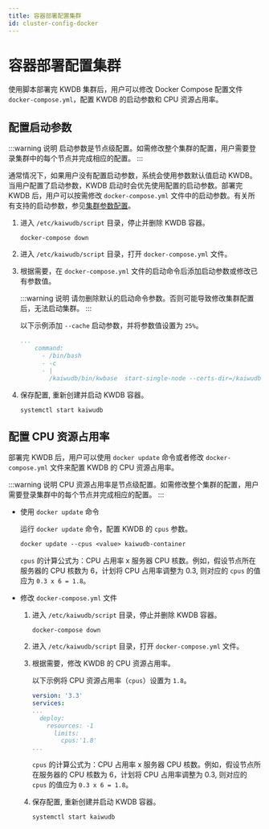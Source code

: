 ```yaml
---
title: 容器部署配置集群
id: cluster-config-docker
---
```


# 容器部署配置集群

使用脚本部署完 KWDB 集群后，用户可以修改 Docker Compose 配置文件 `docker-compose.yml`，配置 KWDB 的启动参数和 CPU 资源占用率。

## 配置启动参数

:::warning 说明
启动参数是节点级配置。如需修改整个集群的配置，用户需要登录集群中的每个节点并完成相应的配置。
:::

通常情况下，如果用户没有配置启动参数，系统会使用参数默认值启动 KWDB。当用户配置了启动参数，KWDB 启动时会优先使用配置的启动参数。部署完 KWDB 后，用户可以按需修改 `docker-compose.yml` 文件中的启动参数。有关所有支持的启动参数，参见[集群参数配置](../../db-operation/cluster-settings-config.md)。

1. 进入 `/etc/kaiwudb/script` 目录，停止并删除 KWDB 容器。

    ```shell
    docker-compose down
    ```

2. 进入 `/etc/kaiwudb/script` 目录，打开 `docker-compose.yml` 文件。

3. 根据需要，在 `docker-compose.yml` 文件的启动命令后添加启动参数或修改已有参数值。

    :::warning 说明
    请勿删除默认的启动命令参数。否则可能导致修改集群配置后，无法启动集群。
    :::

    以下示例添加 `--cache` 启动参数，并将参数值设置为 `25%`。

    ```yaml
    ...
        command: 
          - /bin/bash
          - -c
          - |
            /kaiwudb/bin/kwbase  start-single-node --certs-dir=/kaiwudb/certs --listen-addr=0.0.0.0:26257 --advertise-addr=your-host-ip:port --store=/kaiwudb/deploy/kaiwudb-container --cache=25%
    ```

4. 保存配置, 重新创建并启动 KWDB 容器。

    ```shell
    systemctl start kaiwudb
    ```

## 配置 CPU 资源占用率

部署完 KWDB 后，用户可以使用 `docker update` 命令或者修改 `docker-compose.yml` 文件来配置 KWDB 的 CPU 资源占用率。

:::warning 说明
CPU 资源占用率是节点级配置。如需修改整个集群的配置，用户需要登录集群中的每个节点并完成相应的配置。
:::

- 使用 `docker update` 命令

    运行 `docker update` 命令，配置 KWDB 的 `cpus` 参数。

    ```dockerfile
    docker update --cpus <value> kaiwudb-container
    ```

    `cpus` 的计算公式为：CPU 占用率 x 服务器 CPU 核数。例如，假设节点所在服务器的 CPU 核数为 6，计划将 CPU 占用率调整为 0.3, 则对应的 `cpus` 的值应为 `0.3 x 6 = 1.8`。

- 修改 `docker-compose.yml` 文件

    1. 进入 `/etc/kaiwudb/script` 目录，停止并删除 KWDB 容器。

        ```shell
        docker-compose down
        ```

    2. 进入 `/etc/kaiwudb/script` 目录，打开 `docker-compose.yml` 文件。

    3. 根据需要，修改 KWDB 的 CPU 资源占用率。

        以下示例将 CPU 资源占用率（`cpus`）设置为 `1.8`。

        ```yaml
        version: '3.3'
        services:
        ...
          deploy:
            resources: -1 
              limits:
                cpus:'1.8'     
        ...
        ```

        `cpus` 的计算公式为：CPU 占用率 x 服务器 CPU 核数。例如，假设节点所在服务器的 CPU 核数为 6，计划将 CPU 占用率调整为 0.3, 则对应的 `cpus` 的值应为 `0.3 x 6 = 1.8`。

    4. 保存配置, 重新创建并启动 KWDB 容器。

        ```shell
        systemctl start kaiwudb
        ```
